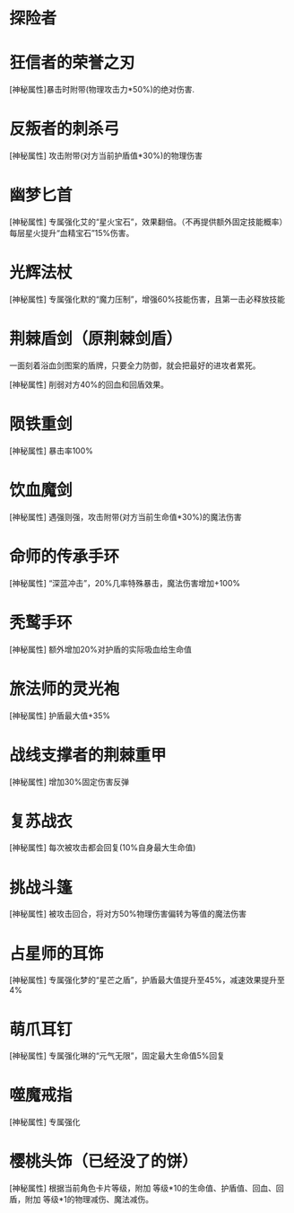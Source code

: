 # 探险者



# 狂信者的荣誉之刃

\[神秘属性]暴击时附带(物理攻击力\*50%)的绝对伤害.

# 反叛者的刺杀弓

\[神秘属性] 攻击附带(对方当前护盾值\*30%)的物理伤害

# 幽梦匕首

\[神秘属性] 专属强化艾的“星火宝石”，效果翻倍。（不再提供额外固定技能概率）每层星火提升“血精宝石”15%伤害。

# 光辉法杖

\[神秘属性] 专属强化默的“魔力压制”，增强60%技能伤害，且第一击必释放技能

# 荆棘盾剑（原荆棘剑盾）
一面刻着浴血剑图案的盾牌，只要全力防御，就会把最好的进攻者累死。

\[神秘属性] 削弱对方40%的回血和回盾效果。

# 陨铁重剑

\[神秘属性] 暴击率100%

# 饮血魔剑

\[神秘属性] 遇强则强，攻击附带(对方当前生命值\*30%)的魔法伤害

# 命师的传承手环

\[神秘属性] “深蓝冲击”，20%几率特殊暴击，魔法伤害增加+100%

# 秃鹫手环

\[神秘属性] 额外增加20%对护盾的实际吸血给生命值

# 旅法师的灵光袍

\[神秘属性] 护盾最大值+35%

# 战线支撑者的荆棘重甲

\[神秘属性] 增加30%固定伤害反弹

# 复苏战衣

\[神秘属性] 每次被攻击都会回复(10%自身最大生命值)

# 挑战斗篷

\[神秘属性] 被攻击回合，将对方50%物理伤害偏转为等值的魔法伤害

# 占星师的耳饰

\[神秘属性] 专属强化梦的“星芒之盾”，护盾最大值提升至45%，减速效果提升至4%

# 萌爪耳钉

\[神秘属性] 专属强化琳的“元气无限”，固定最大生命值5%回复

# 噬魔戒指

\[神秘属性] 专属强化

# 樱桃头饰（已经没了的饼）

\[神秘属性] 根据当前角色卡片等级，附加 等级\*10的生命值、护盾值、回血、回盾，附加 等级\*1的物理减伤、魔法减伤。
